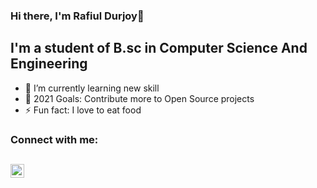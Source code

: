### Hi there, I'm Rafiul Durjoy👋

## I'm a student of B.sc in Computer Science And Engineering
- 🌱 I’m currently learning new skill
- 🥅 2021 Goals: Contribute more to Open Source projects
- ⚡ Fun fact: I love to eat food

### Connect with me:
[<img align="left" alt="rafiuldurjoy | Instagram" width="22px" src="https://img.icons8.com/fluent/2x/instagram-new.png" />][instagram]
---
[instagram]: https://www.instagram.com/durjoy_r__a/
